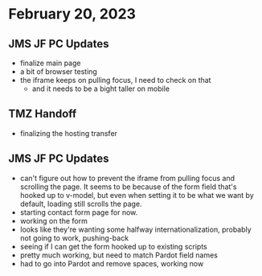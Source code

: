 # February 20, 2023

## JMS JF PC Updates
- finalize main page
- a bit of browser testing
- the iframe keeps on pulling focus, I need to check on that
	- and it needs to be a bight taller on mobile

## TMZ Handoff
- finalizing the hosting transfer

## JMS JF PC Updates
- can't figure out how to prevent the iframe from pulling focus and scrolling the page. It seems to be because of the form field that's hooked up to v-model, but even when setting it to be what we want by default, loading still scrolls the page.
- starting contact form page for now.
- working on the form
- looks like they're wanting some halfway internationalization, probably not going to work, pushing-back
- seeing if I can get the form hooked up to existing scripts
- pretty much working, but need to match Pardot field names
- had to go into Pardot and remove spaces, working now

